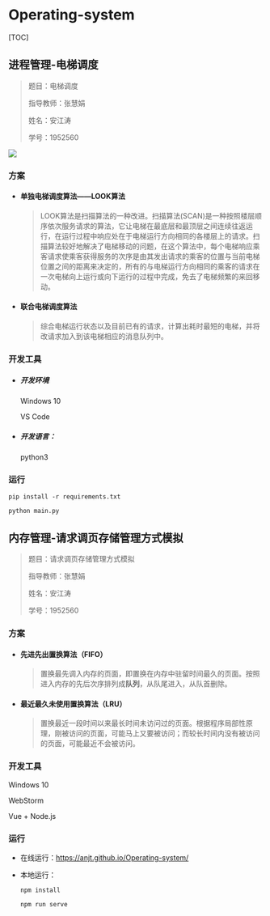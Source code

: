 

# Operating-system

[TOC]

## 进程管理-电梯调度

> 题目：电梯调度
>
> 指导教师：张慧娟
>
> 姓名：安江涛
>
> 学号：1952560

![](https://github.com/AnJT/IMG/blob/main/elev.png?raw=true)

### 方案

- #### 单独电梯调度算法——LOOK算法

  > LOOK算法是扫描算法的一种改进。扫描算法(SCAN)是一种按照楼层顺序依次服务请求的算法，它让电梯在最底层和最顶层之间连续往返运行，在运行过程中响应处在于电梯运行方向相同的各楼层上的请求。扫描算法较好地解决了电梯移动的问题，在这个算法中，每个电梯响应乘客请求使乘客获得服务的次序是由其发出请求的乘客的位置与当前电梯位置之间的距离来决定的，所有的与电梯运行方向相同的乘客的请求在一次电梯向上运行或向下运行的过程中完成，免去了电梯频繁的来回移动。

- ####  联合电梯调度算法

  > 综合电梯运行状态以及目前已有的请求，计算出耗时最短的电梯，并将改请求加入到该电梯相应的消息队列中。

### 开发工具

- ##### 开发环境

  Windows 10

  VS Code

- ##### 开发语言：

  python3

### 运行

`pip install -r requirements.txt`

`python main.py`

## 内存管理-请求调页存储管理方式模拟

> 题目：请求调页存储管理方式模拟
>
> 指导教师：张慧娟
>
> 姓名：安江涛
>
> 学号：1952560

### 方案

- #### 先进先出置换算法（FIFO）

  > 置换最先调入内存的页面，即置换在内存中驻留时间最久的页面。按照进入内存的先后次序排列成**队列**，从队尾进入，从队首删除。

- #### 最近最久未使用置换算法（LRU）

  > 置换最近一段时间以来最长时间未访问过的页面。根据程序局部性原理，刚被访问的页面，可能马上又要被访问；而较长时间内没有被访问的页面，可能最近不会被访问。

### 开发工具

Windows 10

WebStorm

Vue + Node.js

### 运行

- 在线运行：https://anjt.github.io/Operating-system/

- 本地运行：

  `npm install`

  

  `npm run serve`


